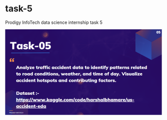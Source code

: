 # task-5
Prodigy InfoTech data science internship task 5

![image](https://github.com/AryanChaudhary23/task-5/blob/3c4f4ad455ad358c87771694bc99b3dd224a7834/5.png)
